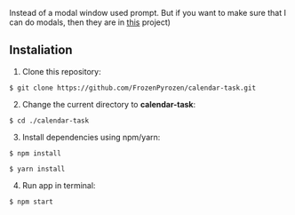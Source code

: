 Instead of a modal window used prompt. But if you want to make sure that I can do modals, then they are in [this](https://github.com/FrozenPyrozen/webbylab-test-task "My project with modal window") project)
## Instaliation

1. Clone this repository:
```
$ git clone https://github.com/FrozenPyrozen/calendar-task.git
```
2. Change the current directory to **calendar-task**:
```
$ cd ./calendar-task
```
3. Install dependencies using npm/yarn:
```
$ npm install
```
```
$ yarn install
```
4. Run app in terminal:
```
$ npm start
```
